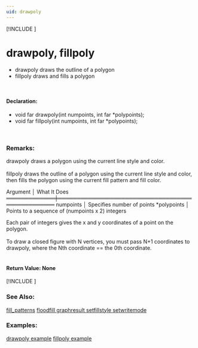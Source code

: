 ```yaml
---
uid: drawpoly
---
```

[!INCLUDE [](graphics_header.md)]
# drawpoly, fillpoly
* drawpoly draws the outline of a polygon
* fillpoly draws and fills a polygon

<br>

#### Declaration:
* void far drawpoly(int numpoints, int far \*polypoints);
* void far fillpoly(int numpoints, int far \*polypoints);

<br>

### Remarks:  
drawpoly draws a polygon using the current line style and color.<br><br>
fillpoly draws the outline of a polygon using the current line style and color, then fills the polygon using the current fill pattern and fill color.<br>

<div class="data">
  Argument    │ What It Does
 ═════════════╪═════════════════════════════════════════════════
  numpoints   │ Specifies number of points
  *polypoints │ Points to a sequence of (numpoints x 2) integers
<br></div>

Each pair of integers gives the x and y coordinates of a point on the polygon.<br><br>
To draw a closed figure with N vertices, you must pass N+1 coordinates to drawpoly, where the Nth coordinate == the 0th coordinate.<br><br>

#### Return Value:  None

[!INCLUDE [](portability.md)]

### See Also:
<div class="data"><a href="fill_patterns.md">  fill_patterns</a> <a href="floodfill.md">  floodfill    </a> <a href="graphresult.md">  graphresult  </a> <a href="setfillstyle.md">  setfillstyle </a>
<a href="setwritemode.md">  setwritemode </a>
<br></div>

### Examples:
<div class="data"><a href="drawpoly_example.md">  drawpoly example</a> <a href="fillpoly_example.md">  fillpoly example</a>
</div>

<br>